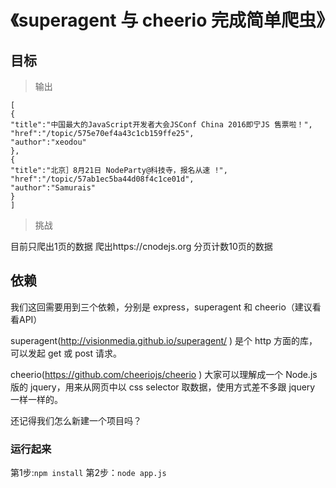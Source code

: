 # 《superagent 与 cheerio 完成简单爬虫》

## 目标


>输出

```
[
{
"title":"中国最大的JavaScript开发者大会JSConf China 2016即宁JS 售票啦！",
"href":"/topic/575e70ef4a43c1cb159ffe25",
"author":"xeodou"
},
{
"title":"北京］8月21日 NodeParty@科技寺，报名从速 !",
"href":"/topic/57ab1ec5ba44d08f4c1ce01d",
"author":"Samurais"
}
]
```

>挑战

目前只爬出1页的数据
爬出https://cnodejs.org 分页计数10页的数据



## 依赖


我们这回需要用到三个依赖，分别是 express，superagent 和 cheerio（建议看看API）

superagent(http://visionmedia.github.io/superagent/ ) 是个 http 方面的库，可以发起 get 或 post 请求。

cheerio(https://github.com/cheeriojs/cheerio ) 大家可以理解成一个 Node.js 版的 jquery，用来从网页中以 css selector 取数据，使用方式差不多跟 jquery 一样一样的。

还记得我们怎么新建一个项目吗？

### 运行起来
第1步:`npm install`
第2步：`node app.js`


